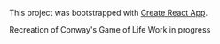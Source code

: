 This project was bootstrapped with [Create React App](https://github.com/facebookincubator/create-react-app).

Recreation of Conway's Game of Life
Work in progress